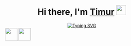 <h1 align="center">Hi there, I'm <a href="https://timur-jafarov.ru/" target="_blank">Timur</a>
<img src="https://github.com/blackcater/blackcater/raw/main/images/Hi.gif" height="32"/></h1>
<div align="center">
  <a href="https://git.io/typing-svg"><img src="https://readme-typing-svg.demolab.com?font=Fira+Code&duration=2000&pause=2000&random=false&width=326&lines=%3Ch2%3EFrontend+Developer%3C%2Fh2%3E" alt="Typing SVG" />
</div>

<div>
  <img margin="0px 20px 0px 0px" height="40" width="40" src="https://cdn.simpleicons.org/javascript/#F7DF1E" />           <img height="40" width="40" src="https://cdn.simpleicons.org/wordpress/#21759B" />
</div>
